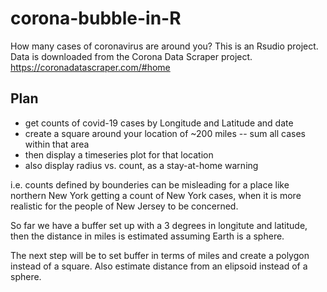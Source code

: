 # corona-bubble-in-R
How many cases of coronavirus are around you? This is an Rsudio project.
Data is downloaded from the Corona Data Scraper project. https://coronadatascraper.com/#home

## Plan
 - get counts of covid-19 cases by Longitude and Latitude and date
 - create a square around your location of ~200 miles
 -- sum all cases within that area
 - then display a timeseries plot for that location
 - also display radius vs. count, as a stay-at-home warning

i.e. counts defined by bounderies can be misleading for a place like northern New York getting a count of New York cases, when it is more realistic for the people of New Jersey to be concerned.

So far we have a buffer set up with a 3 degrees in longitute and latitude, then the distance in miles is estimated assuming Earth is a sphere. 

The next step will be to set buffer in terms of miles and create a polygon instead of a square. 
Also estimate distance from an elipsoid instead of a sphere.
